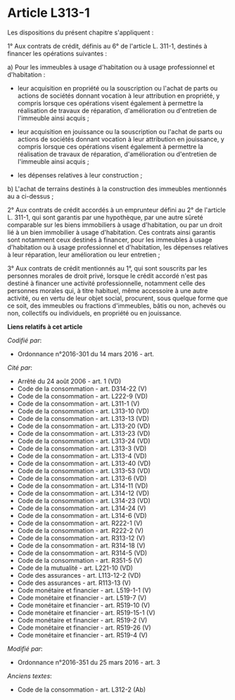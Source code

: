# Article L313-1

Les dispositions du présent chapitre s'appliquent : 

1° Aux contrats de crédit, définis au 6° de l'article L. 311-1, destinés à financer les opérations suivantes : 

a) Pour les immeubles à usage d'habitation ou à usage professionnel et d'habitation :

- leur acquisition en propriété ou la souscription ou l'achat de parts ou actions de sociétés donnant vocation à leur
attribution en propriété, y compris lorsque ces opérations visent également à permettre la réalisation de travaux de
réparation, d'amélioration ou d'entretien de l'immeuble ainsi acquis ;

- leur acquisition en jouissance ou la souscription ou l'achat de parts ou actions de sociétés donnant vocation à leur
attribution en jouissance, y compris lorsque ces opérations visent également à permettre la réalisation de travaux de
réparation, d'amélioration ou d'entretien de l'immeuble ainsi acquis ;

- les dépenses relatives à leur construction ; 

b) L'achat de terrains destinés à la construction des immeubles mentionnés au a ci-dessus ; 

2° Aux contrats de crédit accordés à un emprunteur défini au 2° de l'article L. 311-1, qui sont garantis par une hypothèque,
par une autre sûreté comparable sur les biens immobiliers à usage d'habitation, ou par un droit lié à un bien immobilier à
usage d'habitation. Ces contrats ainsi garantis sont notamment ceux destinés à financer, pour les immeubles à usage
d'habitation ou à usage professionnel et d'habitation, les dépenses relatives à leur réparation, leur amélioration ou leur
entretien ; 

3° Aux contrats de crédit mentionnés au 1°, qui sont souscrits par les personnes morales de droit privé, lorsque le crédit
accordé n'est pas destiné à financer une activité professionnelle, notamment celle des personnes morales qui, à titre
habituel, même accessoire à une autre activité, ou en vertu de leur objet social, procurent, sous quelque forme que ce soit,
des immeubles ou fractions d'immeubles, bâtis ou non, achevés ou non, collectifs ou individuels, en propriété ou en
jouissance.

**Liens relatifs à cet article**

_Codifié par_:

  - Ordonnance n°2016-301 du 14 mars 2016 - art.

_Cité par_:

  - Arrêté du 24 août 2006 - art. 1 (VD)
  - Code de la consommation - art. D314-22 (V)
  - Code de la consommation - art. L222-9 (VD)
  - Code de la consommation - art. L311-1 (V)
  - Code de la consommation - art. L313-10 (VD)
  - Code de la consommation - art. L313-13 (VD)
  - Code de la consommation - art. L313-20 (VD)
  - Code de la consommation - art. L313-23 (VD)
  - Code de la consommation - art. L313-24 (VD)
  - Code de la consommation - art. L313-3 (VD)
  - Code de la consommation - art. L313-4 (VD)
  - Code de la consommation - art. L313-40 (VD)
  - Code de la consommation - art. L313-53 (VD)
  - Code de la consommation - art. L313-6 (VD)
  - Code de la consommation - art. L314-11 (VD)
  - Code de la consommation - art. L314-12 (VD)
  - Code de la consommation - art. L314-23 (VD)
  - Code de la consommation - art. L314-24 (V)
  - Code de la consommation - art. L314-6 (VD)
  - Code de la consommation - art. R222-1 (V)
  - Code de la consommation - art. R222-2 (V)
  - Code de la consommation - art. R313-12 (V)
  - Code de la consommation - art. R314-18 (V)
  - Code de la consommation - art. R314-5 (VD)
  - Code de la consommation - art. R351-5 (V)
  - Code de la mutualité - art. L221-10 (VD)
  - Code des assurances - art. L113-12-2 (VD)
  - Code des assurances - art. R113-13 (V)
  - Code monétaire et financier - art. L519-1-1 (V)
  - Code monétaire et financier - art. L519-7 (V)
  - Code monétaire et financier - art. R519-10 (V)
  - Code monétaire et financier - art. R519-15-1 (V)
  - Code monétaire et financier - art. R519-2 (V)
  - Code monétaire et financier - art. R519-26 (V)
  - Code monétaire et financier - art. R519-4 (V)

_Modifié par_:

  - Ordonnance n°2016-351 du 25 mars 2016 - art. 3

_Anciens textes_:

  - Code de la consommation - art. L312-2 (Ab)
